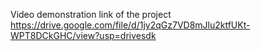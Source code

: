 Video demonstration link of the project 
https://drive.google.com/file/d/1jy2qGz7VD8mJlu2ktfUKt-WPT8DCkGHC/view?usp=drivesdk
